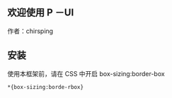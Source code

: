## 欢迎使用 P －UI



作者：chirsping

## 安装
使用本框架前，请在 CSS  中开启 box-sizing:border-box

```
*{box-sizing:borde-rbox}
```
